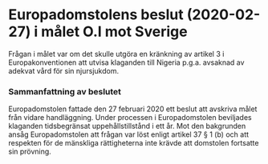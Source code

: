 # Europadomstolens beslut (2020-02-27) i målet O.I mot Sverige

Frågan i målet var om det skulle utgöra en kränkning av artikel 3 i Europakonventionen att utvisa klaganden till Nigeria p.g.a. avsaknad av adekvat vård för sin njursjukdom.


### Sammanfattning av beslutet

Europadomstolen fattade den 27 februari 2020 ett beslut att avskriva målet från vidare handläggning. Under processen i Europadomstolen beviljades klaganden tidsbegränsat uppehållstillstånd i ett år. Mot den bakgrunden ansåg Europadomstolen att frågan var löst enligt artikel 37 § 1 (b) och att respekten för de mänskliga rättigheterna inte krävde att domstolen fortsatte sin prövning.
